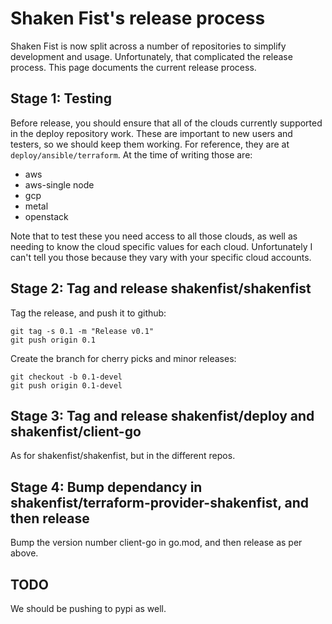 Shaken Fist's release process
=============================

Shaken Fist is now split across a number of repositories to simplify development and usage.
Unfortunately, that complicated the release process. This page documents the current release
process.

Stage 1: Testing
----------------

Before release, you should ensure that all of the clouds currently supported in the deploy
repository work. These are important to new users and testers, so we should keep them working.
For reference, they are at ```deploy/ansible/terraform```. At the time of writing those are:

* aws
* aws-single node
* gcp
* metal
* openstack

Note that to test these you need access to all those clouds, as well as needing to know the
cloud specific values for each cloud. Unfortunately I can't tell you those because they vary
with your specific cloud accounts.

Stage 2: Tag and release shakenfist/shakenfist
----------------------------------------------

Tag the release, and push it to github:

```
git tag -s 0.1 -m "Release v0.1"
git push origin 0.1
```

Create the branch for cherry picks and minor releases:

```
git checkout -b 0.1-devel
git push origin 0.1-devel
```

Stage 3: Tag and release shakenfist/deploy and shakenfist/client-go
-------------------------------------------------------------------

As for shakenfist/shakenfist, but in the different repos.

Stage 4: Bump dependancy in shakenfist/terraform-provider-shakenfist, and then release
--------------------------------------------------------------------------------------

Bump the version number client-go in go.mod, and then release as per above.

TODO
----

We should be pushing to pypi as well.
